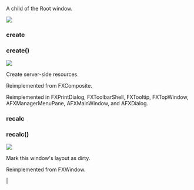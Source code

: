A child of the Root window.

![](../SIMACAERefImages/gui-fxshell.png)

### create

###

### create()

![](../IconsReference/butix_top_wline.png)

Create server-side resources.

Reimplemented from FXComposite.

Reimplemented in FXPrintDialog, FXToolbarShell, FXTooltip, FXTopWindow, AFXManagerMenuPane, AFXMainWindow, and AFXDialog.

### recalc

###

### recalc()

![](../IconsReference/butix_top_wline.png)

Mark this window's layout as dirty.

Reimplemented from FXWindow.

|
